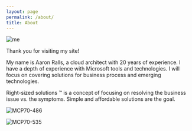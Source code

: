 ```yaml
---
layout: page
permalink: /about/
title: About
---
```




  
![me]

Thank you for visiting my site!

My name is Aaron Ralls, a cloud architect with 20 years of experience.  I have a depth of experience with Microsoft tools and technologies. I will focus on covering solutions for business process and emerging technologies.

Right-sized solutions ™ is a concept of focusing on resolving the business issue vs. the symptoms. Simple and affordable solutions are the goal.

![MCP70-486]
 
![MCP70-535]
     
[me]: ../assets/images/about/aaron-ralls.jpg "Aaron Ralls software architect MCP"
[MCP70-486]: ../assets/images/about/exam-486-developing-asp-net-mvc-web-applications-300x300.png "Microsoft Certification MCP 70-486 Developing ASP NET MVC Web Applications"
[MCP70-535]: ../assets/images/about/exam-535-architecting-microsoft-azure-solutions-300x300.png "Microsoft Certification MCP 70-535 Azure Architect"

